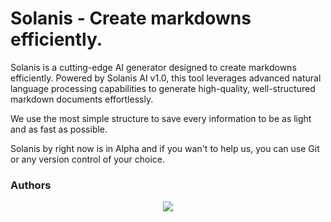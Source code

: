 # Solanis - Create markdowns efficiently.

Solanis is a cutting-edge AI generator designed to create markdowns efficiently. Powered by Solanis AI v1.0, this tool leverages advanced natural language processing capabilities to generate high-quality, well-structured markdown documents effortlessly.

We use the most simple structure to save every information to be as light and as fast as possible.

Solanis by right now is in Alpha and if you wan't to help us, you can use Git or any version control of your choice.

### Authors

<div align="center">
    <a href="https://github.com/usebruno/bruno/graphs/contributors">
        <img src="https://contrib.rocks/image?repo=solanisdev/solanis" />
    </a>
</div>
